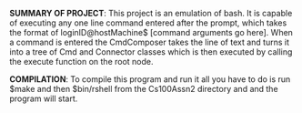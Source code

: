 **SUMMARY OF PROJECT**: This project is an emulation of bash. It is capable of executing
                        any one line command entered after the prompt, which takes the
                        format of loginID@hostMachine$ [command arguments go here]. When
                        a command is entered the CmdComposer takes the line of text
                        and turns it into a tree of Cmd and Connector classes which is
                        then executed by calling the execute function on the root node.
                        
**COMPILATION**: To compile this program and run it all you have to do is run
                 $make and then $bin/rshell from the Cs100Assn2 directory and
                 and the program will start.